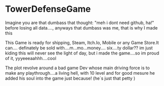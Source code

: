 # TowerDefenseGame
Imagine you are that dumbass that thought: "meh i dont need github, ha!" before losing all data...., anyways that dumbass was me, that is why I made this 

This Game is ready for shipping, Steam, Itch.Io, Mobile or any Game Store.It can.... definately be sold with....m...mo...money.... six....ty dollar?? im just kiding this will never see the light of day, but i made the game....so im proud of it, yyyeeeaahhh....cool

The plot revolve around a bad game Dev whose main driving force is to make any playthrough....a living hell, with 10 level and for good mesure he added his soul into the game just because! (he`s just that petty )
